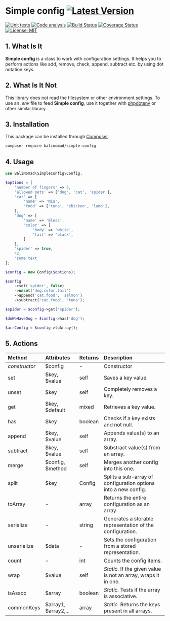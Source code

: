 # Simple config [![Latest Version](https://img.shields.io/github/release/balinomad/simple-config?sort=semver&label=version)](https://raw.githubusercontent.com/balinomad/simple-config/master/CHANGELOG.md)

[![Unit tests](https://github.com/balinomad/simple-config/actions/workflows/test.yml/badge.svg?branch=master)](https://github.com/balinomad/simple-config/actions/workflows/test.yml)
[![Code analysis](https://github.com/balinomad/simple-config/actions/workflows/analysis.yml/badge.svg)](https://github.com/balinomad/simple-config/actions/workflows/analysis.yml)
[![Build Status](https://app.travis-ci.com/balinomad/simple-config.svg?branch=master)](https://app.travis-ci.com/balinomad/simple-config)
[![Coverage Status](https://coveralls.io/repos/github/balinomad/simple-config/badge.svg?branch=master)](https://coveralls.io/github/balinomad/simple-config?branch=master)
[![License: MIT](https://img.shields.io/badge/License-MIT-blue)](https://opensource.org/licenses/MIT)

## 1. What Is It

**Simple config** is a class to work with configuration settings. It helps you to perform actions like add, remove, check, append, subtract etc. by using dot notation keys.

## 2. What Is It Not

This library does not read the filesystem or other environment settings. To use an _.env_ file to feed **Simple config**, use it together with [phpdotenv](https://github.com/vlucas/phpdotenv) or other similar library.

## 3. Installation

This package can be installed through [Composer](https://getcomposer.org/).

```bash
composer require balinomad/simple-config
```

## 4. Usage

```php
use BaliNomad\SimpleConfig\Config;

$options = [
    'number of fingers' => 5,
    'allowed pets' => ['dog', 'cat', 'spider'],
    'cat' => [
        'name' => 'Mia',
        'food' => ['tuna', 'chicken', 'lamb'],
    ],
    'dog' => [
        'name' => 'Bless',
        'color' => [
            'body' => 'white',
            'tail' => 'black',
        ]
    ],
    'spider' => true,
    42,
    'some text'
];

$config = new Config($options);

$config
    ->set('spider', false)
    ->unset('dog.color.tail')
    ->append('cat.food', 'salmon')
    ->subtract('cat.food', 'tuna');

$spider = $config->get('spider');

$doWeHaveDog = $config->has('dog');

$arrConfig = $config->toArray();
```

## 5. Actions

| Method        | Attributes           | Returns | Description                                                    |
| :------------ | :------------------- | :------ | :------------------------------------------------------------- |
| _constructor_ | $config              | -       | Constructor                                                    |
| set           | $key, $value         | self    | Saves a key value.                                             |
| unset         | $key                 | self    | Completely removes a key.                                      |
| get           | $key, $default       | mixed   | Retrieves a key value.                                         |
| has           | $key                 | boolean | Checks if a key exists and not null.                           |
| append        | $key, $value         | self    | Appends value(s) to an array.                                  |
| subtract      | $key, $value         | self    | Substract value(s) from an array.                              |
| merge         | $config, $method     | self    | Merges another config into this one.                           |
| split         | $key                 | Config  | Splits a sub-array of configuration options into a new config. |
| toArray       | -                    | array   | Returns the entire configuration as an array.                  |
| serialize     | -                    | string  | Generates a storable representation of the configuration.      |
| unserialize   | $data                | -       | Sets the configuration from a stored representation.           |
| count         | -                    | int     | Counts the config items.                                       |
| wrap          | $value               | self    | _Static._ If the given value is not an array, wraps it in one. |
| isAssoc       | $array               | boolean | _Static._ Tests if the array is associative.                   |
| commonKeys    | $array1, $array2,... | array   | _Static._ Returns the keys present in all arrays.              |
